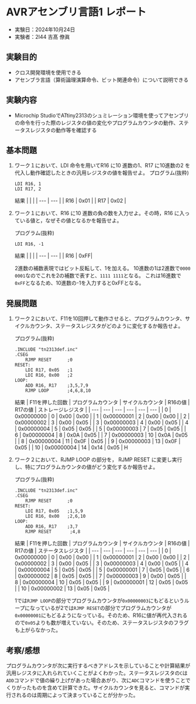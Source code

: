 # AVRアセンブリ言語1 レポート

* 実験日：2024年10月24日
* 実験者：2I44 吉髙 僚眞

## 実験目的
* クロス開発環境を使用できる
* アセンブラ言語（算術論理演算命令、ビット関連命令）について説明できる

## 実験内容
* Microchip StudioでATtiny2313のシュミレーション環境を使ってアセンブリの命令を行った際のレジスタの値の変化やプログラムカウンタの動作、ステータスレジスタの動作等を確認する

## 基本問題


1. ワーク１において、LDI 命令を用いてR16 に10 進数の1、R17 に10進数の2 を代入し動作確認したときの汎用レジスタの値を報告せよ。
    プログラム(抜粋)
    ```
    LDI R16, 1
    LDI R17, 2
    ```

    結果
    |     |     |
    | --- | --- |
    | R16 | 0x01 |
    | R17 | 0x02 |

2. ワーク１において、R16 に10 進数の負の数を入力せよ。その時，R16 に入っている値と，なぜその値となるかを報告せよ。

    プログラム(抜粋)
    ```
    LDI R16, -1
    ```

    結果
    |     |     |
    | --- | --- |
    | R16 | 0xFF|

    2進数の補数表現ではビット反転して、1を加える。
    10進数の1は2進数で`0000 0001`なのでこれを2の補数で表すと、`1111 1111`となる。
    これは16進数で`0xFF`となるため、10進数の-1を入力すると0xFFとなる。

## 発展問題
1. ワーク２において、F11を10回押して動作させると、プログラムカウンタ、サイクルカウンタ、ステータスレジスタがどのように変化するか報告せよ。

    プログラム(抜粋)
    ```
    .INCLUDE "tn2313def.inc"
    .CSEG               
        RJMP RESET      ;0
    RESET:              
	    LDI R17, 0x05   ;1
	    LDI R16, 0x00   ;2
    LOOP:
	    ADD R16, R17    ;3,5,7,9
	    RJMP LOOP       ;4,6,8,10
    ```

    結果
    | F11を押した回数 | プログラムカウンタ | サイクルカウンタ | R16の値 | R17の値 | ストレージレジスタ |
    | --- | --- | --- | --- | --- | --- |
    | 0 | 0x00000000 | 0 | 0x00 | 0x00 |
    | 1 | 0x00000001 | 2 | 0x00 | 0x00 |
    | 2 | 0x00000002 | 3 | 0x00 | 0x05 |
    | 3 | 0x00000003 | 4 | 0x00 | 0x05 |
    | 4 | 0x00000004 | 5 | 0x05 | 0x05 |
    | 5 | 0x00000003 | 7 | 0x05 | 0x05 |
    | 6 | 0x00000004 | 8 | 0x0A | 0x05 |
    | 7 | 0x00000003 | 10 | 0x0A | 0x05 |
    | 8 | 0x00000004 | 11 | 0x0F | 0x05 |
    | 9 | 0x00000003 | 13 | 0x0F | 0x05 |
    | 10 | 0x00000004 | 14 | 0x14 | 0x05 | H


2. ワーク２において、RJMP LOOP の部分を， RJMP RESET に変更し実行し、特にプログラムカウンタの値がどう変化するか報告せよ。

    プログラム(抜粋)
    ```
    .INCLUDE "tn2313def.inc"
    .CSEG               
        RJMP RESET      ;0
    RESET:              
	    LDI R17, 0x05   ;1,5,9
	    LDI R16, 0x00   ;2,6,10
    LOOP:
	    ADD R16, R17    ;3,7
	    RJMP RESET       ;4,8
    ```

    結果
    | F11を押した回数 | プログラムカウンタ | サイクルカウンタ | R16の値 | R17の値 | ステータスレジスタ |
    | --- | --- | --- | --- | --- | --- |
    | 0 | 0x00000000 | 0 | 0x00 | 0x00 |
    | 1 | 0x00000001 | 2 | 0x00 | 0x00 |
    | 2 | 0x00000002 | 3 | 0x00 | 0x05 |
    | 3 | 0x00000003 | 4 | 0x00 | 0x05 |
    | 4 | 0x00000004 | 5 | 0x05 | 0x05 |
    | 5 | 0x00000001 | 7 | 0x05 | 0x05 |
    | 6 | 0x00000002 | 8 | 0x05 | 0x05 |
    | 7 | 0x00000003 | 9 | 0x00 | 0x05 |
    | 8 | 0x00000004 | 10 | 0x05 | 0x05 |
    | 9 | 0x00000001 | 12 | 0x05 | 0x05 |
    | 10 | 0x00000002 | 13 | 0x05 | 0x05 |

    1では`RJMP LOOP`の部分でプログラムカウンタが`0x00000003`にもどるというループになっているが2では`RJMP RESET`の部分でプログラムカウンタが`0x00000001`にもどるようになっている。そのため、R16に値が再代入されるので`0x05`よりも数が増えていない。そのため、ステータスレジスタのフラグも上がらなかった。


## 考察/感想
プログラムカウンタが次に実行するべきアドレスを示していることや計算結果が汎用レジスタに入れられていくことがよくわかった。ステータスレジスタの`C`は`ADD`コマンドで値の繰り上げがあった場合あがり、次に`ADC`コマンドを使うことでくりがったものを含めて計算できた。サイクルカウンタを見ると、コマンドが実行されるのは周期によって決まっていることが分かった。